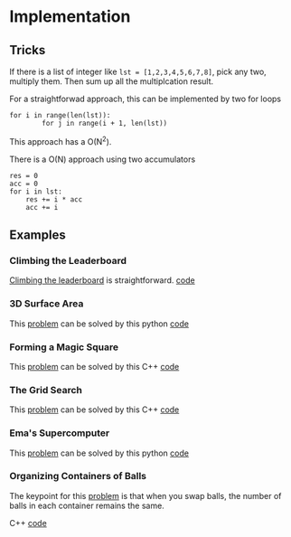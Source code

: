 # Implementation

## Tricks
If there is a list of integer like
```lst = [1,2,3,4,5,6,7,8]```, pick any two, multiply them. Then sum up all the multiplcation
result.

For a straightforwad approach, this can be implemented by two for loops

``` 
for i in range(len(lst)):
        for j in range(i + 1, len(lst))
```
This approach has a O(N<sup>2</sup>). 

There is a O(N) approach using two accumulators
```
res = 0
acc = 0
for i in lst:
    res += i * acc
    acc += i
```
        
## Examples

### Climbing the Leaderboard
[Climbing the leaderboard](https://www.hackerrank.com/challenges/climbing-the-leaderboard/problem) is straightforward.
[code](climbing_the_leaderboard.py)

### 3D Surface Area
This [problem](https://www.hackerrank.com/challenges/3d-surface-area/problem) can be solved 
by this python [code](3d_surface_area.py)

### Forming a Magic Square
This [problem](https://www.hackerrank.com/challenges/magic-square-forming/problem) can be solved
by this C++ [code](magic_square_forming.cpp)

### The Grid Search
This [problem](https://www.hackerrank.com/challenges/the-grid-search/problem) can be solved by 
this C++ [code](the_grid_search.cpp)

### Ema's Supercomputer
This [problem](https://www.hackerrank.com/challenges/two-pluses/problem) can be solved by
this python [code](emas_supercomputer.py)

### Organizing Containers of Balls
The keypoint for this [problem](https://www.hackerrank.com/challenges/organizing-containers-of-balls/copy-from/128756445) 
is that when you swap balls, the number of balls in each container remains the same. 

C++ [code](organizing_containers_of_balls.cpp)